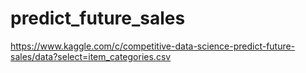 # predict_future_sales
https://www.kaggle.com/c/competitive-data-science-predict-future-sales/data?select=item_categories.csv
